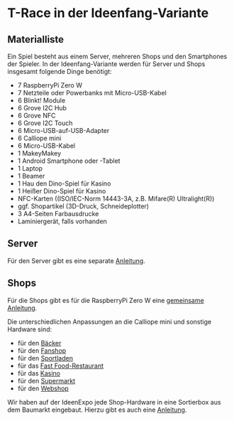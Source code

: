 # T-Race in der Ideenfang-Variante
## Materialliste
Ein Spiel besteht aus einem Server, mehreren Shops und den Smartphones der Spieler. In der Ideenfang-Variante werden für Server und Shops insgesamt folgende Dinge benötigt:

- 7 RaspberryPi Zero W 
- 7 Netzteile oder Powerbanks mit Micro-USB-Kabel 
- 6 Blinkt! Module
- 6 Grove I2C Hub
- 6 Grove NFC
- 6 Grove I2C Touch
- 6 Micro-USB-auf-USB-Adapter
- 6 Calliope mini
- 6 Micro-USB-Kabel
- 1 MakeyMakey
- 1 Android Smartphone oder -Tablet
- 1 Laptop
- 1 Beamer
- 1 Hau den Dino-Spiel für Kasino
- 1 Heißer Dino-Spiel für Kasino
- NFC-Karten ((ISO/IEC-Norm 14443-3A, z.B. Mifare(R) Ultralight(R))
- ggf. Shopartikel (3D-Druck, Schneideplotter)
- 3 A4-Seiten Farbausdrucke
- Laminiergerät, falls vorhanden


## Server
Für den Server gibt es eine separate [Anleitung](installation_server.md).

## Shops

Für die Shops gibt es für die RaspberryPi Zero W eine [gemeinsame Anleitung](installation_shops.md).

Die unterschiedlichen Anpassungen an die Calliope mini und sonstige Hardware sind:

- für den [Bäcker](installation_bäcker.md)
- für den [Fanshop](installation_fanshop.md)
- für den [Sportladen](installation_sportladen.md)
- für das [Fast Food-Restaurant](installation_fastfood.md)
- für das [Kasino](installation_kasino.md)
- für den [Supermarkt](installation_supermarkt.md)
- für den [Webshop](installation_webshop.md)

Wir haben auf der IdeenExpo jede Shop-Hardware in eine Sortierbox aus dem Baumarkt eingebaut. Hierzu gibt es auch eine [Anleitung](sortierbox_shops.md).  
